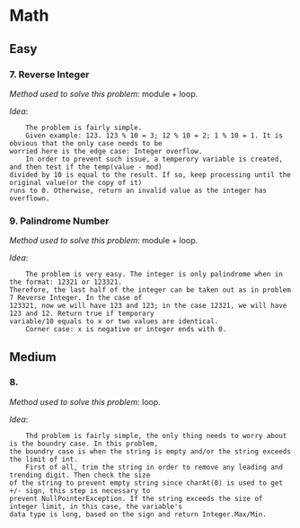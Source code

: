 # Math

## Easy
### 7. Reverse Integer
*Method used to solve this problem*: module + loop.

*Idea*:

        The problem is fairly simple.
        Given example: 123. 123 % 10 = 3; 12 % 10 = 2; 1 % 10 = 1. It is obvious that the only case needs to be
    worried here is the edge case: Integer overflow.
        In order to prevent such issue, a temperory variable is created, and then test if the temp(value - mod)
    divided by 10 is equal to the result. If so, keep processing until the original value(or the copy of it)
    runs to 0. Otherwise, return an invalid value as the integer has overflown.

        


### 9. Palindrome Number
*Method used to solve this problem*: module + loop.

*Idea*:

        The problem is very easy. The integer is only palindrome when in the format: 12321 or 123321.
    Therefore, the last half of the integer can be taken out as in problem 7 Reverse Integer. In the case of
    123321, now we will have 123 and 123; in the case 12321, we will have 123 and 12. Return true if temporary
    variable/10 equals to x or two values are identical.
        Corner case: x is negative or integer ends with 0.


## Medium
### 8. 
*Method used to solve this problem*: loop.

*Idea*:

        Thd problem is fairly simple, the only thing needs to worry about is the boundry case. In this problem,
    the boundry case is when the string is empty and/or the string exceeds the limit of int.
        First of all, trim the string in order to remove any leading and trending digit. Then check the size
    of the string to prevent empty string since charAt(0) is used to get +/- sign, this step is necessary to 
    prevent NullPointerException. If the string exceeds the size of integer limit, in this case, the variable's
    data type is long, based on the sign and return Integer.Max/Min.
